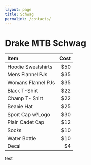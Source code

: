 ```yaml
---
layout: page
title: Schwag
permalink: /contacts/
---
```


# Drake MTB Schwag

| Item   | Cost |
|:-------------|---------------:|
|Hoodie Sweatshirts|	$50|
|Mens Flannel PJs|	$35|
|Womans Flannel PJs|	$35|
|Black T-Shirt|	$22|
|Champ T- Shirt|	$22|
|Beanie Hat	|$25|
|Sport Cap w?Logo|	$30|
|Plain Cadet Cap|	$12|
|Socks	|$10|
|Water Bottle|	$10|
|Decal	|$4|

test
